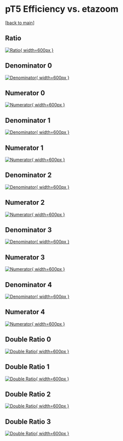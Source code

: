 # pT5 Efficiency vs. etazoom

[[back to main](./)]



## Ratio

[![Ratio](../mtv/var/pT5_loweta_11_-1_eff_etazoom.png){ width=600px }](../mtv/var/pT5_loweta_11_-1_eff_etazoom.pdf)

## Denominator 0

[![Denominator](../mtv/den/pT5_loweta_11_-1_eff_etazoom_den0.png){ width=600px }](../mtv/den/pT5_loweta_11_-1_eff_etazoom_den0.pdf)

## Numerator 0

[![Numerator](../mtv/num/pT5_loweta_11_-1_eff_etazoom_num0.png){ width=600px }](../mtv/num/pT5_loweta_11_-1_eff_etazoom_num0.pdf)

## Denominator 1

[![Denominator](../mtv/den/pT5_loweta_11_-1_eff_etazoom_den1.png){ width=600px }](../mtv/den/pT5_loweta_11_-1_eff_etazoom_den1.pdf)

## Numerator 1

[![Numerator](../mtv/num/pT5_loweta_11_-1_eff_etazoom_num1.png){ width=600px }](../mtv/num/pT5_loweta_11_-1_eff_etazoom_num1.pdf)

## Denominator 2

[![Denominator](../mtv/den/pT5_loweta_11_-1_eff_etazoom_den2.png){ width=600px }](../mtv/den/pT5_loweta_11_-1_eff_etazoom_den2.pdf)

## Numerator 2

[![Numerator](../mtv/num/pT5_loweta_11_-1_eff_etazoom_num2.png){ width=600px }](../mtv/num/pT5_loweta_11_-1_eff_etazoom_num2.pdf)

## Denominator 3

[![Denominator](../mtv/den/pT5_loweta_11_-1_eff_etazoom_den3.png){ width=600px }](../mtv/den/pT5_loweta_11_-1_eff_etazoom_den3.pdf)

## Numerator 3

[![Numerator](../mtv/num/pT5_loweta_11_-1_eff_etazoom_num3.png){ width=600px }](../mtv/num/pT5_loweta_11_-1_eff_etazoom_num3.pdf)

## Denominator 4

[![Denominator](../mtv/den/pT5_loweta_11_-1_eff_etazoom_den4.png){ width=600px }](../mtv/den/pT5_loweta_11_-1_eff_etazoom_den4.pdf)

## Numerator 4

[![Numerator](../mtv/num/pT5_loweta_11_-1_eff_etazoom_num4.png){ width=600px }](../mtv/num/pT5_loweta_11_-1_eff_etazoom_num4.pdf)

## Double Ratio 0

[![Double Ratio](../mtv/ratio/pT5_loweta_11_-1_eff_etazoom_ratio0.png){ width=600px }](../mtv/ratio/pT5_loweta_11_-1_eff_etazoom_ratio0.pdf)

## Double Ratio 1

[![Double Ratio](../mtv/ratio/pT5_loweta_11_-1_eff_etazoom_ratio1.png){ width=600px }](../mtv/ratio/pT5_loweta_11_-1_eff_etazoom_ratio1.pdf)

## Double Ratio 2

[![Double Ratio](../mtv/ratio/pT5_loweta_11_-1_eff_etazoom_ratio2.png){ width=600px }](../mtv/ratio/pT5_loweta_11_-1_eff_etazoom_ratio2.pdf)

## Double Ratio 3

[![Double Ratio](../mtv/ratio/pT5_loweta_11_-1_eff_etazoom_ratio3.png){ width=600px }](../mtv/ratio/pT5_loweta_11_-1_eff_etazoom_ratio3.pdf)

